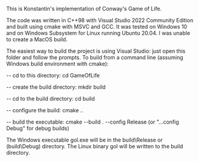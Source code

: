 This is Konstantin's implementation of Conway's Game of Life.

The code was written in C++98 with Visual Studio 2022 Community Edition and built using cmake 
with MSVC and GCC. It was tested on Windows 10 and on Windows Subsystem for Linux running 
Ubuntu 20.04. I was unable to create a MacOS build.

The easiest way to build the project is using Visual Studio: just open this folder and follow 
the prompts. To build from a command line (assuming Windows build environment with cmake):

-- cd to this directory: 
cd GameOfLife

-- create the build directory: 
mkdir build

-- cd to the build directory: 
cd build

-- configure the build: 
cmake ..

-- build the executable:
cmake --build . --config Release 
(or "...config Debug" for debug builds) 

The Windows executable gol.exe will be in the build\Release or (build\Debug) directory.
The Linux binary gol will be written to the build directory.

